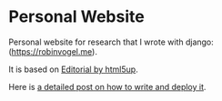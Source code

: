 # Personal Website

Personal website for research that I wrote with django: (https://robinvogel.me).

It is based on [Editorial by html5up](https://html5up.net/editorial).

Here is [a detailed post on how to write and deploy it](https://www.robinvogel.fr/blog/fast-web-dev).
